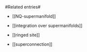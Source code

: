 

#Related entries#

* [[NQ-supermanifold]]

* [[integration over supermanifolds]]

* [[ringed site]]

* [[superconnection]]